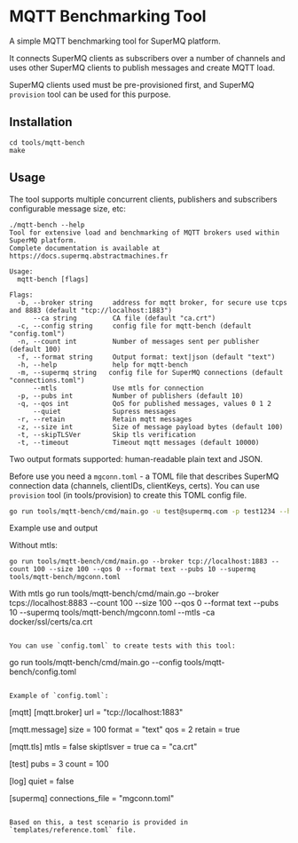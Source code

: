 # MQTT Benchmarking Tool

A simple MQTT benchmarking tool for SuperMQ platform.

It connects SuperMQ clients as subscribers over a number of channels and
uses other SuperMQ clients to publish messages and create MQTT load.

SuperMQ clients used must be pre-provisioned first, and SuperMQ `provision` tool can be used for this purpose.

## Installation

```
cd tools/mqtt-bench
make
```

## Usage

The tool supports multiple concurrent clients, publishers and subscribers configurable message size, etc:

```
./mqtt-bench --help
Tool for extensive load and benchmarking of MQTT brokers used within SuperMQ platform.
Complete documentation is available at https://docs.supermq.abstractmachines.fr

Usage:
  mqtt-bench [flags]

Flags:
  -b, --broker string     address for mqtt broker, for secure use tcps and 8883 (default "tcp://localhost:1883")
      --ca string         CA file (default "ca.crt")
  -c, --config string     config file for mqtt-bench (default "config.toml")
  -n, --count int         Number of messages sent per publisher (default 100)
  -f, --format string     Output format: text|json (default "text")
  -h, --help              help for mqtt-bench
  -m, --supermq string   config file for SuperMQ connections (default "connections.toml")
      --mtls              Use mtls for connection
  -p, --pubs int          Number of publishers (default 10)
  -q, --qos int           QoS for published messages, values 0 1 2
      --quiet             Supress messages
  -r, --retain            Retain mqtt messages
  -z, --size int          Size of message payload bytes (default 100)
  -t, --skipTLSVer        Skip tls verification
  -t, --timeout           Timeout mqtt messages (default 10000)
```

Two output formats supported: human-readable plain text and JSON.

Before use you need a `mgconn.toml` - a TOML file that describes SuperMQ connection data (channels, clientIDs, clientKeys, certs).
You can use `provision` tool (in tools/provision) to create this TOML config file.

```bash
go run tools/mqtt-bench/cmd/main.go -u test@supermq.com -p test1234 --host http://127.0.0.1 --num 100 > tools/mqtt-bench/mgconn.toml
```

Example use and output

Without mtls:

```
go run tools/mqtt-bench/cmd/main.go --broker tcp://localhost:1883 --count 100 --size 100 --qos 0 --format text --pubs 10 --supermq tools/mqtt-bench/mgconn.toml
```

With mtls
go run tools/mqtt-bench/cmd/main.go --broker tcps://localhost:8883 --count 100 --size 100 --qos 0 --format text --pubs 10 --supermq tools/mqtt-bench/mgconn.toml --mtls -ca docker/ssl/certs/ca.crt

```

You can use `config.toml` to create tests with this tool:

```

go run tools/mqtt-bench/cmd/main.go --config tools/mqtt-bench/config.toml

```

Example of `config.toml`:

```

[mqtt]
[mqtt.broker]
url = "tcp://localhost:1883"

[mqtt.message]
size = 100
format = "text"
qos = 2
retain = true

[mqtt.tls]
mtls = false
skiptlsver = true
ca = "ca.crt"

[test]
pubs = 3
count = 100

[log]
quiet = false

[supermq]
connections_file = "mgconn.toml"

```

Based on this, a test scenario is provided in `templates/reference.toml` file.
```
